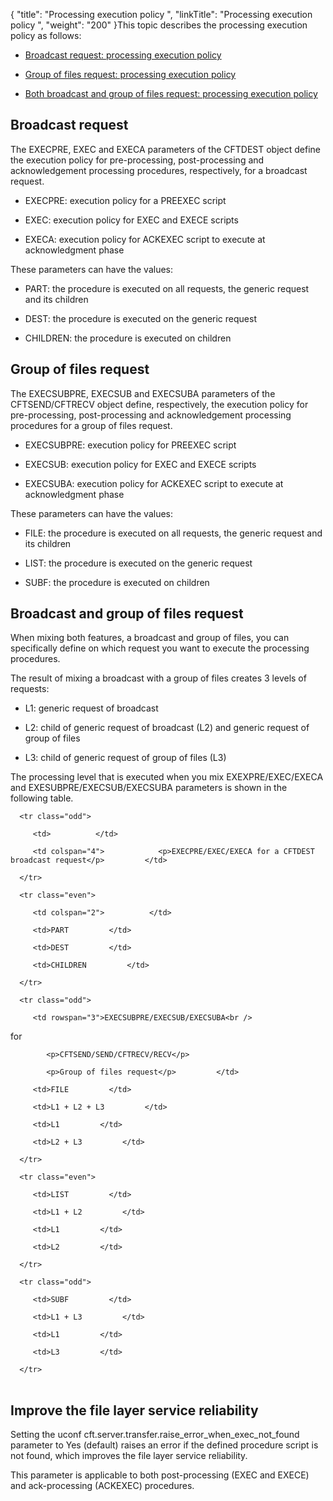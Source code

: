{
    "title": "Processing execution policy ",
    "linkTitle": "Processing execution policy ",
    "weight": "200"
}This topic describes the processing execution policy as follows:

-   [Broadcast request: processing execution policy](#Broadcas)
-   [Group of files request: processing execution policy](#Group)
-   [Both broadcast and group of files request: processing execution policy](#Broadcas2)

## <span id="Broadcas"></span>Broadcast request

The EXECPRE, EXEC and EXECA parameters of the CFTDEST object define the execution policy for pre-processing, post-processing and acknowledgement processing procedures, respectively, for a broadcast request.

-   EXECPRE: execution policy for a PREEXEC script
-   EXEC: execution policy for EXEC and EXECE scripts
-   EXECA: execution policy for ACKEXEC script to execute at acknowledgment phase

These parameters can have the values:

-   PART: the procedure is executed on all requests, the generic request and its children
-   DEST: the procedure is executed on the generic request
-   CHILDREN: the procedure is executed on children

## <span id="Group"></span> Group of files request

The EXECSUBPRE, EXECSUB and EXECSUBA parameters of the CFTSEND/CFTRECV object define, respectively, the execution policy for pre-processing, post-processing and acknowledgement processing procedures for a group of files request.

-   EXECSUBPRE: execution policy for PREEXEC script
-   EXECSUB: execution policy for EXEC and EXECE scripts
-   EXECSUBA: execution policy for ACKEXEC script to execute at acknowledgment phase

These parameters can have the values:

-   FILE: the procedure is executed on all requests, the generic request and its children
-   LIST: the procedure is executed on the generic request
-   SUBF: the procedure is executed on children

## <span id="Broadcas2"></span>Broadcast and group of files request

When mixing both features, a broadcast and group of files, you can specifically define on which request you want to execute the processing procedures.

The result of mixing a broadcast with a group of files creates 3 levels of requests:

-   L1: generic request of broadcast
-   L2: child of generic request of broadcast (L2) and generic request of group of files
-   L3: child of generic request of group of files (L3)

The processing level that is executed when you mix EXEXPRE/EXEC/EXECA and EXESUBPRE/EXECSUB/EXECSUBA parameters is shown in the following table.

<table data-cellspacing="0">
   <tbody>
      <tr class="odd">
         <td>          </td>
         <td colspan="4">            <p>EXECPRE/EXEC/EXECA for a CFTDEST broadcast request</p>         </td>
      </tr>
      <tr class="even">
         <td colspan="2">          </td>
         <td>PART         </td>
         <td>DEST         </td>
         <td>CHILDREN         </td>
      </tr>
      <tr class="odd">
         <td rowspan="3">EXECSUBPRE/EXECSUB/EXECSUBA<br />
for
            <p>CFTSEND/SEND/CFTRECV/RECV</p>
            <p>Group of files request</p>         </td>
         <td>FILE         </td>
         <td>L1 + L2 + L3         </td>
         <td>L1         </td>
         <td>L2 + L3         </td>
      </tr>
      <tr class="even">
         <td>LIST         </td>
         <td>L1 + L2         </td>
         <td>L1         </td>
         <td>L2         </td>
      </tr>
      <tr class="odd">
         <td>SUBF         </td>
         <td>L1 + L3         </td>
         <td>L1         </td>
         <td>L3         </td>
      </tr>
   </tbody>
</table>

## Improve the file layer service reliability

Setting the uconf cft.server.transfer.raise\_error\_when\_exec\_not\_found parameter to Yes (default) raises an error if the defined procedure script is not found, which improves the file layer service reliability.

This parameter is applicable to both post-processing (EXEC and EXECE) and ack-processing (ACKEXEC) procedures.
